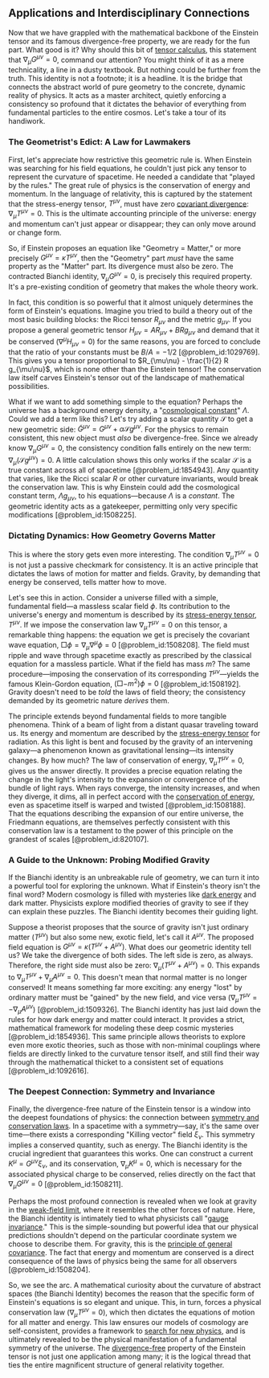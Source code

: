 ## Applications and Interdisciplinary Connections

Now that we have grappled with the mathematical backbone of the Einstein tensor and its famous divergence-free property, we are ready for the fun part. What good is it? Why should this bit of [tensor calculus](@article_id:160929), this statement that $\nabla_\mu G^{\mu\nu} = 0$, command our attention? You might think of it as a mere technicality, a line in a dusty textbook. But nothing could be further from the truth. This identity is not a footnote; it is a headline. It is the bridge that connects the abstract world of pure geometry to the concrete, dynamic reality of physics. It acts as a master architect, quietly enforcing a consistency so profound that it dictates the behavior of everything from fundamental particles to the entire cosmos. Let's take a tour of its handiwork.

### The Geometrist's Edict: A Law for Lawmakers

First, let's appreciate how restrictive this geometric rule is. When Einstein was searching for his field equations, he couldn't just pick any tensor to represent the curvature of spacetime. He needed a candidate that "played by the rules." The great rule of physics is the conservation of energy and momentum. In the language of relativity, this is captured by the statement that the stress-energy tensor, $T^{\mu\nu}$, must have zero [covariant divergence](@article_id:274545): $\nabla_\mu T^{\mu\nu} = 0$. This is the ultimate accounting principle of the universe: energy and momentum can't just appear or disappear; they can only move around or change form.

So, if Einstein proposes an equation like "Geometry = Matter," or more precisely $G^{\mu\nu} = \kappa T^{\mu\nu}$, then the "Geometry" part *must* have the same property as the "Matter" part. Its divergence must also be zero. The contracted Bianchi identity, $\nabla_\mu G^{\mu\nu} = 0$, is precisely this required property. It's a pre-existing condition of geometry that makes the whole theory work.

In fact, this condition is so powerful that it almost uniquely determines the form of Einstein's equations. Imagine you tried to build a theory out of the most basic building blocks: the Ricci tensor $R_{\mu\nu}$ and the metric $g_{\mu\nu}$. If you propose a general geometric tensor $H_{\mu\nu} = A R_{\mu\nu} + B R g_{\mu\nu}$ and demand that it be conserved ($\nabla^\mu H_{\mu\nu} = 0$) for the same reasons, you are forced to conclude that the ratio of your constants must be $B/A = -1/2$ [@problem_id:1029769]. This gives you a tensor proportional to $R_{\mu\nu} - \frac{1}{2} R g_{\mu\nu}$, which is none other than the Einstein tensor! The conservation law itself carves Einstein's tensor out of the landscape of mathematical possibilities.

What if we want to add something simple to the equation? Perhaps the universe has a background energy density, a "[cosmological constant](@article_id:158803)" $\Lambda$. Could we add a term like this? Let's try adding a scalar quantity $\mathcal{S}$ to get a new geometric side: $\tilde{G}^{\mu\nu} = G^{\mu\nu} + \alpha \mathcal{S} g^{\mu\nu}$. For the physics to remain consistent, this new object must *also* be divergence-free. Since we already know $\nabla_\mu G^{\mu\nu}=0$, the consistency condition falls entirely on the new term: $\nabla_\mu (\mathcal{S} g^{\mu\nu}) = 0$. A little calculation shows this only works if the scalar $\mathcal{S}$ is a true constant across all of spacetime [@problem_id:1854943]. Any quantity that varies, like the Ricci scalar $R$ or other curvature invariants, would break the conservation law. This is why Einstein could add the cosmological constant term, $\Lambda g_{\mu\nu}$, to his equations—because $\Lambda$ is a *constant*. The geometric identity acts as a gatekeeper, permitting only very specific modifications [@problem_id:1508225].

### Dictating Dynamics: How Geometry Governs Matter

This is where the story gets even more interesting. The condition $\nabla_\mu T^{\mu\nu} = 0$ is not just a passive checkmark for consistency. It is an active principle that dictates the laws of motion for matter and fields. Gravity, by demanding that energy be conserved, tells matter how to move.

Let's see this in action. Consider a universe filled with a simple, fundamental field—a massless scalar field $\phi$. Its contribution to the universe's energy and momentum is described by its [stress-energy tensor](@article_id:146050), $T^{\mu\nu}$. If we impose the conservation law $\nabla_\mu T^{\mu\nu} = 0$ on this tensor, a remarkable thing happens: the equation we get is precisely the covariant wave equation, $\Box \phi = \nabla_\mu \nabla^\mu \phi = 0$ [@problem_id:1508208]. The field must ripple and wave through spacetime exactly as prescribed by the classical equation for a massless particle. What if the field has mass $m$? The same procedure—imposing the conservation of its corresponding $T^{\mu\nu}$—yields the famous Klein-Gordon equation, $(\Box - m^2)\phi = 0$ [@problem_id:1508192]. Gravity doesn't need to be *told* the laws of field theory; the consistency demanded by its geometric nature *derives* them.

The principle extends beyond fundamental fields to more tangible phenomena. Think of a beam of light from a distant quasar traveling toward us. Its energy and momentum are described by the [stress-energy tensor](@article_id:146050) for radiation. As this light is bent and focused by the gravity of an intervening galaxy—a phenomenon known as gravitational lensing—its intensity changes. By how much? The law of conservation of energy, $\nabla_\mu T^{\mu\nu} = 0$, gives us the answer directly. It provides a precise equation relating the change in the light's intensity to the expansion or convergence of the bundle of light rays. When rays converge, the intensity increases, and when they diverge, it dims, all in perfect accord with the [conservation of energy](@article_id:140020), even as spacetime itself is warped and twisted [@problem_id:1508188]. That the equations describing the expansion of our entire universe, the Friedmann equations, are themselves perfectly consistent with this conservation law is a testament to the power of this principle on the grandest of scales [@problem_id:820107].

### A Guide to the Unknown: Probing Modified Gravity

If the Bianchi identity is an unbreakable rule of geometry, we can turn it into a powerful tool for exploring the unknown. What if Einstein's theory isn't the final word? Modern cosmology is filled with mysteries like [dark energy](@article_id:160629) and dark matter. Physicists explore modified theories of gravity to see if they can explain these puzzles. The Bianchi identity becomes their guiding light.

Suppose a theorist proposes that the source of gravity isn't just ordinary matter ($T^{\mu\nu}$) but also some new, exotic field, let's call it $A^{\mu\nu}$. The proposed field equation is $G^{\mu\nu} = \kappa (T^{\mu\nu} + A^{\mu\nu})$. What does our geometric identity tell us? We take the divergence of both sides. The left side is zero, as always. Therefore, the right side must also be zero: $\nabla_\mu (T^{\mu\nu} + A^{\mu\nu}) = 0$. This expands to $\nabla_\mu T^{\mu\nu} + \nabla_\mu A^{\mu\nu} = 0$. This doesn't mean that normal matter is no longer conserved! It means something far more exciting: any energy "lost" by ordinary matter must be "gained" by the new field, and vice versa ($\nabla_\mu T^{\mu\nu} = - \nabla_\mu A^{\mu\nu}$) [@problem_id:1509326]. The Bianchi identity has just laid down the rules for how dark energy and matter could interact. It provides a strict, mathematical framework for modeling these deep cosmic mysteries [@problem_id:1854936]. This same principle allows theorists to explore even more exotic theories, such as those with non-minimal couplings where fields are directly linked to the curvature tensor itself, and still find their way through the mathematical thicket to a consistent set of equations [@problem_id:1092616].

### The Deepest Connection: Symmetry and Invariance

Finally, the divergence-free nature of the Einstein tensor is a window into the deepest foundations of physics: the connection between [symmetry and conservation laws](@article_id:159806). In a spacetime with a symmetry—say, it's the same over time—there exists a corresponding "Killing vector" field $\xi_\nu$. This symmetry implies a conserved quantity, such as energy. The Bianchi identity is the crucial ingredient that guarantees this works. One can construct a current $K^\mu = G^{\mu\nu}\xi_\nu$, and its conservation, $\nabla_\mu K^\mu = 0$, which is necessary for the associated physical charge to be conserved, relies directly on the fact that $\nabla_\mu G^{\mu\nu}=0$ [@problem_id:1508211].

Perhaps the most profound connection is revealed when we look at gravity in the [weak-field limit](@article_id:199098), where it resembles the other forces of nature. Here, the Bianchi identity is intimately tied to what physicists call "[gauge invariance](@article_id:137363)." This is the simple-sounding but powerful idea that our physical predictions shouldn't depend on the particular coordinate system we choose to describe them. For gravity, this is the [principle of general covariance](@article_id:157144). The fact that energy and momentum are conserved is a direct consequence of the laws of physics being the same for all observers [@problem_id:1508204].

So, we see the arc. A mathematical curiosity about the curvature of abstract spaces (the Bianchi Identity) becomes the reason that the specific form of Einstein's equations is so elegant and unique. This, in turn, forces a physical conservation law ($\nabla_\mu T^{\mu\nu}=0$), which then dictates the equations of motion for all matter and energy. This law ensures our models of cosmology are self-consistent, provides a framework to [search for new physics](@article_id:158642), and is ultimately revealed to be the physical manifestation of a fundamental symmetry of the universe. The [divergence-free](@article_id:190497) property of the Einstein tensor is not just one application among many; it is the logical thread that ties the entire magnificent structure of general relativity together.